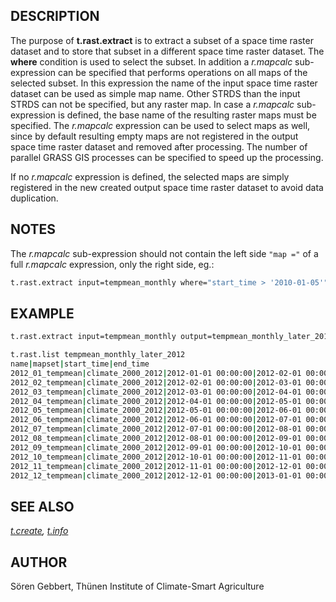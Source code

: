 ## DESCRIPTION

The purpose of **t.rast.extract** is to extract a subset of a space time
raster dataset and to store that subset in a different space time raster
dataset. The **where** condition is used to select the subset. In
addition a *r.mapcalc* sub-expression can be specified that performs
operations on all maps of the selected subset. In this expression the
name of the input space time raster dataset can be used as simple map
name. Other STRDS than the input STRDS can not be specified, but any
raster map. In case a *r.mapcalc* sub-expression is defined, the base
name of the resulting raster maps must be specified. The *r.mapcalc*
expression can be used to select maps as well, since by default
resulting empty maps are not registered in the output space time raster
dataset and removed after processing. The number of parallel GRASS GIS
processes can be specified to speed up the processing.

If no *r.mapcalc* expression is defined, the selected maps are simply
registered in the new created output space time raster dataset to avoid
data duplication.

## NOTES

The *r.mapcalc* sub-expression should not contain the left side
`"map ="` of a full *r.mapcalc* expression, only the right side, eg.:

```bash
t.rast.extract input=tempmean_monthly where="start_time > '2010-01-05'" output=selected_tempmean_monthly basename=new_tmean_month expression="if(tempmean_monthly < 0, null(), tempmean_monthly)"
```

## EXAMPLE

```bash
t.rast.extract input=tempmean_monthly output=tempmean_monthly_later_2012 where="start_time >= '2012-01-01'"

t.rast.list tempmean_monthly_later_2012
name|mapset|start_time|end_time
2012_01_tempmean|climate_2000_2012|2012-01-01 00:00:00|2012-02-01 00:00:00
2012_02_tempmean|climate_2000_2012|2012-02-01 00:00:00|2012-03-01 00:00:00
2012_03_tempmean|climate_2000_2012|2012-03-01 00:00:00|2012-04-01 00:00:00
2012_04_tempmean|climate_2000_2012|2012-04-01 00:00:00|2012-05-01 00:00:00
2012_05_tempmean|climate_2000_2012|2012-05-01 00:00:00|2012-06-01 00:00:00
2012_06_tempmean|climate_2000_2012|2012-06-01 00:00:00|2012-07-01 00:00:00
2012_07_tempmean|climate_2000_2012|2012-07-01 00:00:00|2012-08-01 00:00:00
2012_08_tempmean|climate_2000_2012|2012-08-01 00:00:00|2012-09-01 00:00:00
2012_09_tempmean|climate_2000_2012|2012-09-01 00:00:00|2012-10-01 00:00:00
2012_10_tempmean|climate_2000_2012|2012-10-01 00:00:00|2012-11-01 00:00:00
2012_11_tempmean|climate_2000_2012|2012-11-01 00:00:00|2012-12-01 00:00:00
2012_12_tempmean|climate_2000_2012|2012-12-01 00:00:00|2013-01-01 00:00:00
```

## SEE ALSO

*[t.create](t.create.md), [t.info](t.info.md)*

## AUTHOR

Sören Gebbert, Thünen Institute of Climate-Smart Agriculture

